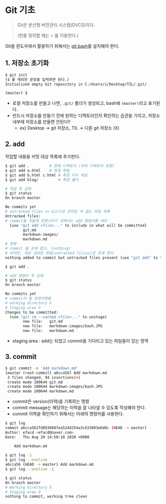 # Git 기초

> Git은 분산형 버전관리 시스템(DVCS)이다.
>
> (한줄 정의할 때는 > 를 이용한다.)

Git을 윈도우에서 활용하기 위해서는 [git bash](https://gitforwindows.org/)를 설치해야 한다.

## 1. 저장소 초기화

```bash
$ git init
($ 를 제외한 문장을 입력하면 된다.)
Initialized empty Git repository in C:/Users/i/Desktop/TIL/.git/

(master) $
```

* 로컬 저장소를 만들고 나면, `.git/`  폴더가 생성되고, bash에 `(master)`라고 표기된다.
* 반드시 저장소를 만들기 전에 원하는 디렉토리인지 확인하는 습관을 가지고, 저장소 내부에 저장소를 만들면 안된다!!
  * ex) Desktop -> git 저장소, TIL -> 다른 git 저장소 (X)

## 2. add

작업할 내용을 커밋 대상 목록에 추가한다.

```bash
$ git add .			# 현재 디렉토리 (하위 디렉토리 포함)
$ git add a.html	# 특정 파일
$ git add b.html c.html	# 특정 다수 파일
$ git add blog/			# 특정 폴더
```

```bash
# 작업 후 상태
$ git status
On branch master

No commits yet
# untracked files => Git으로 관리된 적 없는 파일 목록
Untracked files:
# commit될 것들에 포함시키기 위해서는 add 명령어를 써라
  (use "git add <file>..." to include in what will be committed)
        git.md
        markdown-images/
        markdown.md
# 총평
# commit 될 곳에 없다. (nothing)
# 하지만, 새로 생성한 파일(untracked filies)은 존재 한다.
nothing added to commit but untracked files present (use "git add" to track)

```

```bash
$ git add .
```

```bash
# add 명령어 후 상태
$ git status
On branch master

No commits yet
# commit이 될 변경사항들
# working directory X
# Staging area O
Changes to be committed:
  (use "git rm --cached <file>..." to unstage)
        new file:   git.md
        new file:   markdown-images/bash.JPG
        new file:   markdown.md

```

* staging area : add는 되었고 commit을 기다리고 있는 파일들이 있는 영역

## 3. commit

```bash
$ git commit -m 'Add markdown.md'
[master (root-commit) a6cca56] Add markdown.md
 3 files changed, 94 insertions(+)
 create mode 100644 git.md
 create mode 100644 markdown-images/bash.JPG
 create mode 100644 markdown.md
```

* commit은 version(이력)을 기록하는 명령
* commit message는 해당하는 이력을 잘 나타낼 수 있도록 작성해야 한다.
* commit 이력을 확인하기 위해서는 아래의 명령어를 사용한다.

```bash
$ git log
commit a6cca562fd893608fea524d254a3c633893e6d8c (HEAD -> master)
Author: efacd <efacd@naver.com>
Date:   Thu Aug 20 14:58:10 2020 +0900

    Add markdown.md
    
$ git log -1
$ git log --oneline
a6cca56 (HEAD -> master) Add markdown.md
$ git log --oneline -1
```

```bash
$ git status
On branch master
# Working Directory X
# Staging area X
nothing to commit, working tree clean
```





















